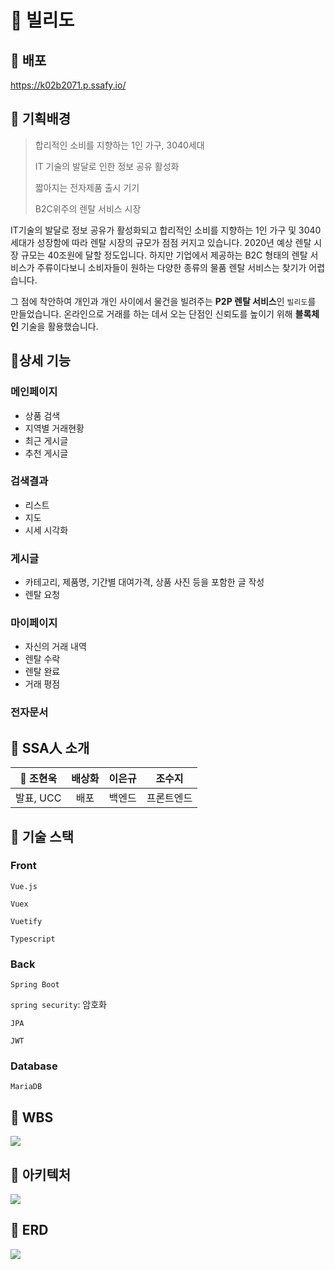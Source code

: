 # 🔗 빌리도

## 🙋️ 배포

 https://k02b2071.p.ssafy.io/



## 🙋️ 기획배경

> 합리적인 소비를 지향하는 1인 가구, 3040세대
>
> IT 기술의 발달로 인한 정보 공유 활성화
>
> 짧아지는 전자제품 출시 기기
>
> B2C위주의 렌탈 서비스 시장

IT기술의 발달로 정보 공유가 활성화되고 합리적인 소비를 지향하는 1인 가구 및 3040세대가 성장함에 따라 렌탈 시장의 규모가 점점 커지고 있습니다. 2020년 예상 렌탈 시장 규모는 40조원에 달할 정도입니다. 하지만 기업에서 제공하는 B2C 형태의 렌탈 서비스가 주류이다보니 소비자들이 원하는 다양한 종류의 물품 렌탈 서비스는 찾기가 어렵습니다. 

그 점에 착안하여 개인과 개인 사이에서 물건을 빌려주는 **P2P 렌탈 서비스**인 `빌리도`를 만들었습니다. 온라인으로 거래를 하는 데서 오는 단점인 신뢰도를 높이기 위해 **블록체인** 기술을 활용했습니다.



## 🙋️상세 기능

### 메인페이지

- 상품 검색
- 지역별 거래현황
- 최근 게시글
- 추천 게시글

### 검색결과

- 리스트
- 지도
- 시세 시각화

### 게시글

- 카테고리, 제품명, 기간별 대여가격, 상품 사진 등을 포함한 글 작성
- 렌탈 요청 

### 마이페이지

- 자신의 거래 내역
- 렌탈 수락
- 렌탈 완료
- 거래 평점

### 전자문서



## 🙋️ SSA人 소개

| :crown: 조현욱 | 배상화 | 이은규 |   조수지   |
| :------------: | :----: | :----: | :--------: |
|   발표, UCC    |  배포  | 백엔드 | 프론트엔드 |



## 🙋 기술 스택

### Front

`Vue.js`

`Vuex`

`Vuetify`

`Typescript`

### Back

`Spring Boot`

`spring security`: 암호화

`JPA`

`JWT`

### Database

`MariaDB`



## 🙋️ WBS

![](https://user-images.githubusercontent.com/52478972/84099563-dbc76f80-aa44-11ea-90df-48ae71d56e24.png)



## 🙋 ️아키텍처

![](https://user-images.githubusercontent.com/52478972/84099276-314f4c80-aa44-11ea-95c0-5fd48bb79233.png)



## 🙋️ ERD

![](https://user-images.githubusercontent.com/52478972/84099280-32807980-aa44-11ea-9097-73bfa5dd594b.png)